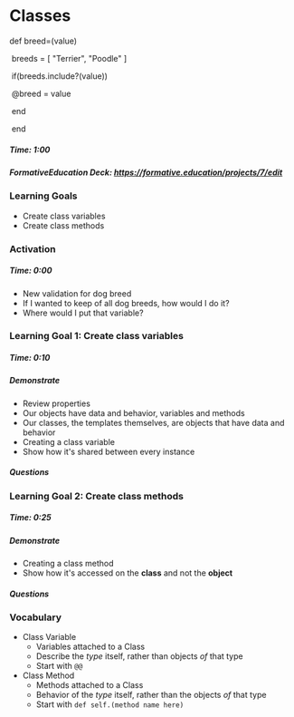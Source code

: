 # Classes

 def breed=(value)

​        breeds = [ "Terrier", "Poodle" ]

​        if(breeds.include?(value))

​            @breed = value

​        end

​    end



##### Time: 1:00

##### FormativeEducation Deck: <https://formative.education/projects/7/edit>


### Learning Goals

- Create class variables
- Create class methods


### Activation

##### Time: 0:00

- New validation for dog breed
- If I wanted to keep of all dog breeds, how would I do it?
- Where would I put that variable?


### Learning Goal 1: Create class variables

##### Time: 0:10

##### Demonstrate

- Review properties
- Our objects have data and behavior, variables and methods
- Our classes, the templates themselves, are objects that have data and behavior
- Creating a class variable
- Show how it's shared between every instance

##### Questions 



### Learning Goal 2: Create class methods

##### Time: 0:25

##### Demonstrate

- Creating a class method
- Show how it's accessed on the **class** and not the **object**

##### Questions 

### Vocabulary
- Class Variable
	- Variables attached to a Class
    - Describe the _type_ itself, rather than objects _of_ that type
    - Start with `@@`
- Class Method
	- Methods attached to a Class
    - Behavior of the _type_ itself, rather than the objects _of_ that type
	- Start with `def self.(method name here)`